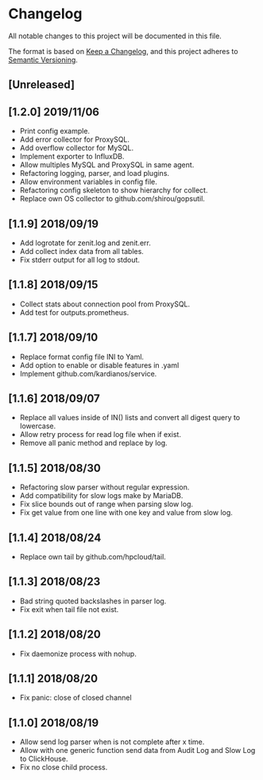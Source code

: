 # Changelog
All notable changes to this project will be documented in this file.

The format is based on [Keep a Changelog](https://keepachangelog.com/en/1.0.0/),
and this project adheres to [Semantic Versioning](https://semver.org/spec/v2.0.0.html).

## [Unreleased]

## [1.2.0] 2019/11/06

- Print config example.
- Add error collector for ProxySQL.
- Add overflow collector for MySQL.
- Implement exporter to InfluxDB.
- Allow multiples MySQL and ProxySQL in same agent.
- Refactoring logging, parser, and load plugins.
- Allow environment variables in config file.
- Refactoring config skeleton to show hierarchy for collect.
- Replace own OS collector to github.com/shirou/gopsutil.

## [1.1.9] 2018/09/19

- Add logrotate for zenit.log and zenit.err.
- Add collect index data from all tables.
- Fix stderr output for all log to stdout.

## [1.1.8] 2018/09/15

- Collect stats about connection pool from ProxySQL.
- Add test for outputs.prometheus.

## [1.1.7] 2018/09/10

- Replace format config file INI to Yaml.
- Add option to enable or disable features in .yaml
- Implement github.com/kardianos/service.

## [1.1.6] 2018/09/07

- Replace all values inside of IN() lists and convert all digest query to lowercase.
- Allow retry process for read log file when if exist.
- Remove all panic method and replace by log.

## [1.1.5] 2018/08/30

- Refactoring slow parser without regular expression.
- Add compatibility for slow logs make by MariaDB.
- Fix slice bounds out of range when parsing slow log.
- Fix get value from one line with one key and value from slow log.

## [1.1.4] 2018/08/24

- Replace own tail by github.com/hpcloud/tail.

## [1.1.3] 2018/08/23

- Bad string quoted backslashes in parser log.
- Fix exit when tail file not exist.

## [1.1.2] 2018/08/20

- Fix daemonize process with nohup.

## [1.1.1] 2018/08/20

- Fix panic: close of closed channel

## [1.1.0] 2018/08/19

- Allow send log parser when is not complete after x time.
- Allow with one generic function send data from Audit Log and Slow Log to ClickHouse.
- Fix no close child process.
